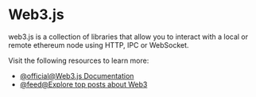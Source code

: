 # Web3.js

web3.js is a collection of libraries that allow you to interact with a local or remote ethereum node using HTTP, IPC or WebSocket.

Visit the following resources to learn more:

- [@official@Web3.js Documentation](https://web3js.readthedocs.io/)
- [@feed@Explore top posts about Web3](https://app.daily.dev/tags/web3?ref=roadmapsh)